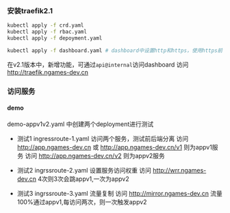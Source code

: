 ### 安装traefik2.1
```sh
kubectl apply -f crd.yaml
kubectl apply -f rbac.yaml
kubectl apply -f depoyment.yaml

kubectl apply -f dashboard.yaml # dashboard中设置http和https，使用https前需拥有证书并创建secret
```
在v2.1版本中，新增功能，可通过`api@internal`访问dashboard 
访问 http://traefik.ngames-dev.cn

### 访问服务
#### demo
demo-appv1v2.yaml 中创建两个deployment进行测试

- 测试1
ingressroute-1.yaml 访问两个服务，测试前后端分离
访问 http://app.ngames-dev.cn 或 http://app.ngames-dev.cn/v1 则为appv1服务
访问 http://app.ngames-dev.cn/v2 则为appv2服务

- 测试2
ingrssroute-2.yaml 设置服务访问权重
访问 http://wrr.ngames-dev.cn 4次则3次会跳appv1,一次为appv2

- 测试3
ingrssroute-3.yaml 流量复制
访问 http://mirror.ngames-dev.cn 流量100%通过appv1,每访问两次，则一次触发appv2 



